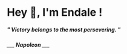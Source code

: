 <h1 title="head"> Hey 👋, I'm Endale !</h1>

**<h5><i>" Victory belongs to the most persevering. "</i></h5>**

*<b>___ Napoleon ___</b>*
